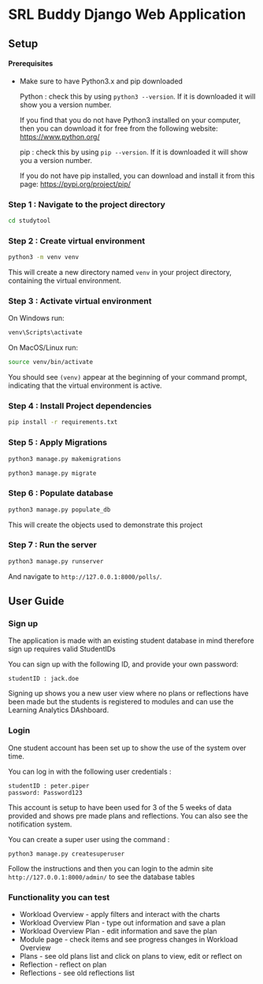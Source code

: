 # SRL Buddy Django Web Application

## Setup
#### Prerequisites

*  Make sure to have Python3.x and pip downloaded 

    Python : check this by using ``` python3 --version ```. If it is downloaded it will show you a version number.

    If you find that you do not have Python3 installed on your computer, then you can download it for free from the following website: https://www.python.org/

    pip : check this by using ``` pip --version ```. If it is downloaded it will show you a version number.

    If you do not have pip installed, you can download and install it from this page: https://pypi.org/project/pip/

### Step 1 : Navigate to the project directory

```sh
cd studytool
```

### Step 2 : Create virtual environment

```sh
python3 -m venv venv
```
This will create a new directory named `venv` in your project directory, containing the virtual environment.

### Step 3 : Activate  virtual environment

On Windows run:

```sh
venv\Scripts\activate
```
On MacOS/Linux run:

```sh
source venv/bin/activate
```
You should see `(venv)` appear at the beginning of your command prompt, indicating that the virtual environment is active.

### Step 4 : Install Project dependencies

```sh
pip install -r requirements.txt
```

### Step 5 : Apply Migrations

```sh
python3 manage.py makemigrations

python3 manage.py migrate
```

### Step 6 : Populate database

```sh
python3 manage.py populate_db
```

This will create the objects used to demonstrate this project

### Step 7 : Run the server

```sh
python3 manage.py runserver
```
And navigate to `http://127.0.0.1:8000/polls/`.

## User Guide

### Sign up
The application is made with an existing student database in mind therefore sign up requires valid StudentIDs

You can sign up with the following ID, and provide your own password:
```
studentID : jack.doe
```
Signing up shows you a new user view where no plans or reflections have been made but the students is registered to modules and can use the Learning Analytics DAshboard.

### Login

One student account has been set up to show the use of the system over time. 

You can log in with the following user credentials :
```
studentID : peter.piper
password: Password123
```
This account is setup to have been used for 3 of the 5 weeks of data provided and shows pre made plans and reflections. You can also see the notification system. 

You can create a super user using the command :
```
python3 manage.py createsuperuser
```

Follow the instructions and then you can login to the admin site `http://127.0.0.1:8000/admin/` to see the database tables

### Functionality you can test

* Workload Overview - apply filters and interact with the charts
* Workload Overview Plan - type out information and save a plan
* Workload Overview Plan - edit information and save the plan
* Module page - check items and see progress changes in Workload Overview
* Plans - see old plans list and click on plans to view, edit or reflect on
* Reflection - reflect on plan
* Reflections - see old reflections list


